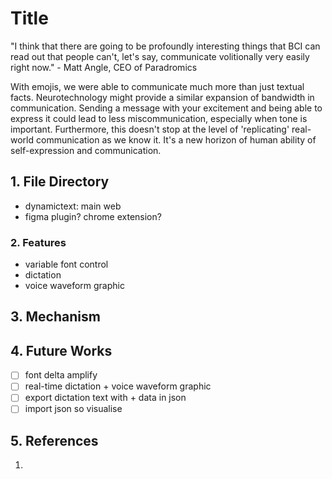 # Title
"I think that there are going to be profoundly interesting things that BCI can read out that people can't, let's say, communicate volitionally very easily right now." - Matt Angle, CEO of Paradromics

With emojis, we were able to communicate much more than just textual facts. Neurotechnology might provide a similar expansion of bandwidth in communication. Sending a message with your excitement and being able to express it could lead to less miscommunication, especially when tone is important. Furthermore, this doesn't stop at the level of 'replicating' real-world communication as we know it. It's a new horizon of human ability of self-expression and communication.
## 1. File Directory
- dynamictext: main web
- figma plugin? chrome extension?
### 2. Features
- variable font control
- dictation
- voice waveform graphic
## 3. Mechanism
## 4. Future Works
- [ ] font delta amplify
- [ ] real-time dictation + voice waveform graphic
- [ ] export dictation text with + data in json
- [ ] import json so visualise
## 5. References
1. 

